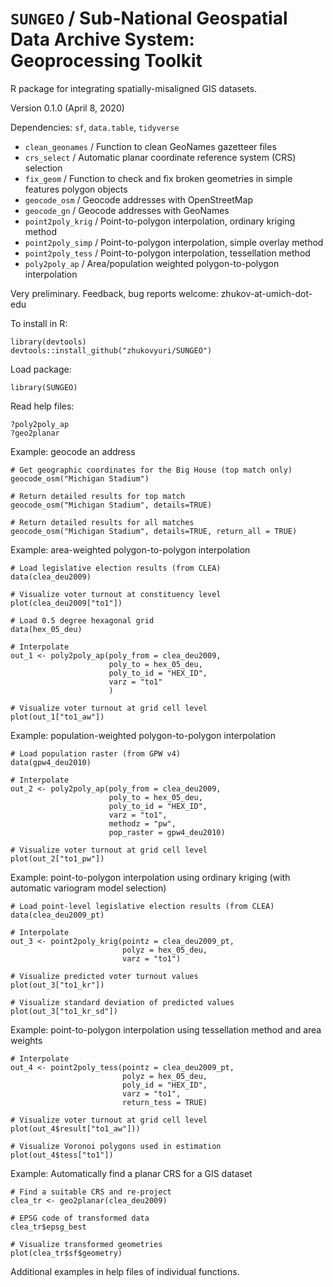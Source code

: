 # `SUNGEO` / Sub-National Geospatial Data Archive System: Geoprocessing Toolkit
R package for integrating spatially-misaligned GIS datasets.

Version 0.1.0 (April 8, 2020)

Dependencies: `sf`, `data.table`, `tidyverse`

* `clean_geonames` / Function to clean GeoNames gazetteer files
* `crs_select` / Automatic planar coordinate reference system (CRS) selection
* `fix_geom` / Function to check and fix broken geometries in simple features polygon objects
* `geocode_osm` / Geocode addresses with OpenStreetMap
* `geocode_gn` / Geocode addresses with GeoNames
* `point2poly_krig` / Point-to-polygon interpolation, ordinary kriging method
* `point2poly_simp` / Point-to-polygon interpolation, simple overlay method
* `point2poly_tess` / Point-to-polygon interpolation, tessellation method
* `poly2poly_ap` / Area/population weighted polygon-to-polygon interpolation

Very preliminary. Feedback, bug reports welcome: zhukov-at-umich-dot-edu

To install in R:

```
library(devtools)
devtools::install_github("zhukovyuri/SUNGEO")
```

Load package:

```
library(SUNGEO)
```

Read help files:

```
?poly2poly_ap
?geo2planar
```

Example: geocode an address

```
# Get geographic coordinates for the Big House (top match only)
geocode_osm("Michigan Stadium")

# Return detailed results for top match
geocode_osm("Michigan Stadium", details=TRUE)

# Return detailed results for all matches
geocode_osm("Michigan Stadium", details=TRUE, return_all = TRUE)

```

Example: area-weighted polygon-to-polygon interpolation

```
# Load legislative election results (from CLEA)
data(clea_deu2009)

# Visualize voter turnout at constituency level
plot(clea_deu2009["to1"])

# Load 0.5 degree hexagonal grid
data(hex_05_deu)

# Interpolate
out_1 <- poly2poly_ap(poly_from = clea_deu2009,
                      poly_to = hex_05_deu,
                      poly_to_id = "HEX_ID",
                      varz = "to1"
                      )

# Visualize voter turnout at grid cell level
plot(out_1["to1_aw"])
```

Example: population-weighted polygon-to-polygon interpolation

```
# Load population raster (from GPW v4)
data(gpw4_deu2010)

# Interpolate
out_2 <- poly2poly_ap(poly_from = clea_deu2009,
                      poly_to = hex_05_deu,
                      poly_to_id = "HEX_ID",
                      varz = "to1",
                      methodz = "pw",
                      pop_raster = gpw4_deu2010)

# Visualize voter turnout at grid cell level
plot(out_2["to1_pw"])
```

Example: point-to-polygon interpolation using ordinary kriging (with automatic variogram model selection)

```
# Load point-level legislative election results (from CLEA)
data(clea_deu2009_pt)

# Interpolate
out_3 <- point2poly_krig(pointz = clea_deu2009_pt,
                         polyz = hex_05_deu,
                         varz = "to1")

# Visualize predicted voter turnout values
plot(out_3["to1_kr"])

# Visualize standard deviation of predicted values
plot(out_3["to1_kr_sd"])
```

Example: point-to-polygon interpolation using tessellation method and area weights

```
# Interpolate
out_4 <- point2poly_tess(pointz = clea_deu2009_pt,
                         polyz = hex_05_deu,
                         poly_id = "HEX_ID",
                         varz = "to1",
                         return_tess = TRUE)

# Visualize voter turnout at grid cell level 
plot(out_4$result["to1_aw"]))

# Visualize Voronoi polygons used in estimation
plot(out_4$tess["to1"])
```

Example: Automatically find a planar CRS for a GIS dataset

```
# Find a suitable CRS and re-project
clea_tr <- geo2planar(clea_deu2009)

# EPSG code of transformed data
clea_tr$epsg_best

# Visualize transformed geometries
plot(clea_tr$sf$geometry)
```

Additional examples in help files of individual functions.

